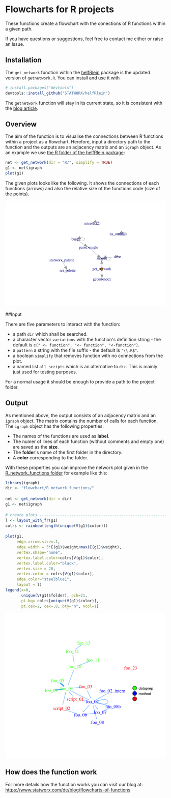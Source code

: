 # Flowcharts for R projects

These functions create a flowchart with the conections of R functions within a given path.

If you have questions or suggestions, feel free to contact me either or raise an Issue.



## Installation

The `get_network` function within the [helfRlein]() package is the updated version of `getnetwork.R`.  You can install and use it with

```R
# install.packages("devtools")
devtools::install_github("STATWORX/helfRlein")
```

The `getnetwork` function will stay in its current state, so it is consistent with the [blog article](https://www.statworx.com/de/blog/flowcharts-of-functions).



## Overview

The aim of the function is to visualise the connections between R functions within a project as a flowchart. Herefore, input a directory path to the function and the outputs are an adjacency matrix and an `igraph` object. As an example we use [the R folder of the helfRlein package]():

```R
net <- get_network(dir = "R/", simplify = TRUE)
g1 <- net$igraph
plot(g1)
```

The given plots looks like the following. It shows the connections of each functions (arrows) and also the relative size of the functions code (size of the points).

![example-network-helfRlein](plots/example-network-helfRlein.png)

##Input

There are five parameters to interact with the function:

- a path `dir` which shall be searched.
- a character vector `variations` with the function's definition string - 
  the default is `c(" <- function", "<- function", "<-function")`.
- a `pattern` a string with the file suffix - the default is `"\\.R$"`.
- a boolean `simplify` that removes function with no connections from the plot.
- a named list `all_scripts` which is an alternative to  `dir`. This is mainly just used for testing purposes.

For a normal usage it should be enough to provide a path to the project folder.



## Output

As mentioned above, the output consists of an adjacency matrix and an `igraph` object. The matrix contains the number of calls for each function. The `igraph` object has the following properties:

- The names of the functions are used as **label**.
- The numer of lines of each function (without comments and empty one) are saved as the **size**.
- The **folder**'s name of the first folder in the directory. 
- A **color** corresponding to the folder.

With these properties you can improve the network plot given in the [R_network_functions folder](https://github.com/STATWORX/blog/tree/master/flowchart/R_network_functions) for example like this:

```R
library(igraph)
dir <- "flowchart/R_network_functions/"

net <- get_network(dir = dir)
g1 <- net$igraph

# create plots ------------------------------------------------------------
l <- layout_with_fr(g1)
colrs <- rainbow(length(unique(V(g1)$color)))

plot(g1,
     edge.arrow.size=.1,
     edge.width = 5*E(g1)$weight/max(E(g1)$weight),
     vertex.shape="none",
     vertex.label.color=colrs[V(g1)$color],
     vertex.label.color="black",
     vertex.size = 20,
     vertex.color = colrs[V(g1)$color],
     edge.color="steelblue1",
     layout = l)
legend(x=0,
       unique(V(g1)$folder), pch=21,
       pt.bg= colrs[unique(V(g1)$color)],
       pt.cex=2, cex=.8, bty="n", ncol=1)
```

![example-network-helfRlein](plots/improved-network.png)

## How does the function work

For more details how the function works you can visit our blog at:
https://www.statworx.com/de/blog/flowcharts-of-functions